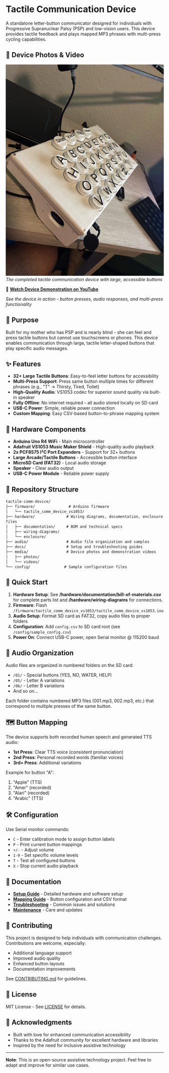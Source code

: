 # Tactile Communication Device

A standalone letter-button communicator designed for individuals with Progressive Supranuclear Palsy (PSP) and low-vision users. This device provides tactile feedback and plays mapped MP3 phrases with multi-press cycling capabilities.

## 📸 Device Photos & Video

![Tactile Communication Device](media/photos/device-photo.jpeg)
_The completed tactile communication device with large, accessible buttons_

🎥 **[Watch Device Demonstration on YouTube](https://www.youtube.com/watch?v=48gU_H7tQQE)**

_See the device in action - button presses, audio responses, and multi-press functionality_

## 🎯 Purpose

Built for my mother who has PSP and is nearly blind - she can feel and press tactile buttons but cannot use touchscreens or phones. This device enables communication through large, tactile letter-shaped buttons that play specific audio messages.

## ✨ Features

- **32+ Large Tactile Buttons**: Easy-to-feel letter buttons for accessibility
- **Multi-Press Support**: Press same button multiple times for different phrases (e.g., "T" → Thirsty, Tired, Toilet)
- **High-Quality Audio**: VS1053 codec for superior sound quality via built-in speaker
- **Fully Offline**: No internet required - all audio stored locally on SD card
- **USB-C Power**: Simple, reliable power connection
- **Custom Mapping**: Easy CSV-based button-to-phrase mapping system

## 🔧 Hardware Components

- **Arduino Uno R4 WiFi** - Main microcontroller
- **Adafruit VS1053 Music Maker Shield** - High-quality audio playback
- **2x PCF8575 I²C Port Expanders** - Support for 32+ buttons
- **Large Arcade/Tactile Buttons** - Accessible button interface
- **MicroSD Card (FAT32)** - Local audio storage
- **Speaker** - Clear audio output
- **USB-C Power Module** - Reliable power supply

## 📁 Repository Structure

```text
tactile-comm-device/
├── firmware/               # Arduino firmware
│   └── tactile_comm_device_vs1053/
├── hardware/              # Wiring diagrams, documentation, enclosure files
│   ├── documentation/     # BOM and technical specs
│   ├── wiring-diagrams/
│   └── enclosure/
├── audio/                 # Audio file organization and samples
├── docs/                  # Setup and troubleshooting guides
├── media/                 # Device photos and demonstration videos
│   ├── photos/
│   └── videos/
└── config/               # Sample configuration files
```

## 🚀 Quick Start

1. **Hardware Setup**: See **/hardware/documentation/bill-of-materials.csv** for complete parts list and **/hardware/wiring-diagrams** for connections.
2. **Firmware**: Flash `/firmware/tactile_comm_device_vs1053/tactile_comm_device_vs1053.ino`
3. **Audio Setup**: Format SD card as FAT32, copy audio files to proper folders
4. **Configuration**: Add `config.csv` to SD card root (see `/config/sample_config.csv`)
5. **Power On**: Connect USB-C power, open Serial monitor @ 115200 baud

## 🎵 Audio Organization

Audio files are organized in numbered folders on the SD card:
- `/01/` - Special buttons (YES, NO, WATER, HELP)
- `/05/` - Letter A variations
- `/06/` - Letter B variations
- And so on...

Each folder contains numbered MP3 files (001.mp3, 002.mp3, etc.) that correspond to multiple presses of the same button.

## 🗺️ Button Mapping

The device supports both recorded human speech and generated TTS audio:
- **1st Press**: Clear TTS voice (consistent pronunciation)
- **2nd Press**: Personal recorded words (familiar voices)
- **3rd+ Press**: Additional variations

Example for button "A":
1. "Apple" (TTS)
2. "Amer" (recorded)
3. "Alari" (recorded)
4. "Arabic" (TTS)

## 🛠️ Configuration

Use Serial monitor commands:
- `C` - Enter calibration mode to assign button labels
- `P` - Print current button mappings
- `+/-` - Adjust volume
- `1-9` - Set specific volume levels
- `T` - Test all configured buttons
- `X` - Stop current audio playback

## 📖 Documentation

- **[Setup Guide](docs/setup-guide.md)** - Detailed hardware and software setup
- **[Mapping Guide](docs/mapping-guide.md)** - Button configuration and CSV format
- **[Troubleshooting](docs/troubleshooting.md)** - Common issues and solutions
- **[Maintenance](docs/maintenance.md)** - Care and updates

## 🤝 Contributing

This project is designed to help individuals with communication challenges. Contributions are welcome, especially:
- Additional language support
- Improved audio quality
- Enhanced button layouts
- Documentation improvements

See [CONTRIBUTING.md](CONTRIBUTING.md) for guidelines.

## 📄 License

MIT License - See [LICENSE](LICENSE) for details.

## 🙏 Acknowledgments

- Built with love for enhanced communication accessibility
- Thanks to the Adafruit community for excellent hardware and libraries
- Inspired by the need for inclusive assistive technology

---

**Note**: This is an open-source assistive technology project. Feel free to adapt and improve for similar use cases.
